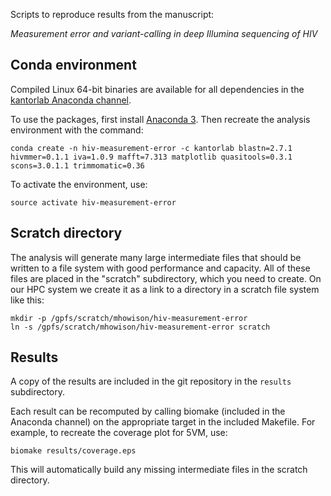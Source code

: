 Scripts to reproduce results from the manuscript:

*Measurement error and variant-calling in deep Illumina sequencing of HIV*

## Conda environment

Compiled Linux 64-bit binaries are available for all dependencies in the
[kantorlab Anaconda channel](https://anaconda.org/kantorlab).

To use the packages, first install [Anaconda 3](https://conda.io/miniconda.html).
Then recreate the analysis environment with the command:

    conda create -n hiv-measurement-error -c kantorlab blastn=2.7.1 hivmmer=0.1.1 iva=1.0.9 mafft=7.313 matplotlib quasitools=0.3.1 scons=3.0.1.1 trimmomatic=0.36

To activate the environment, use:

    source activate hiv-measurement-error

## Scratch directory

The analysis will generate many large intermediate files that should be written
to a file system with good performance and capacity. All of these files are
placed in the "scratch" subdirectory, which you need to create. On our HPC
system we create it as a link to a directory in a scratch file system like
this:

    mkdir -p /gpfs/scratch/mhowison/hiv-measurement-error
    ln -s /gpfs/scratch/mhowison/hiv-measurement-error scratch

## Results

A copy of the results are included in the git repository in the `results`
subdirectory.

Each result can be recomputed by calling biomake (included in the Anaconda
channel) on the appropriate target in the included Makefile. For example, to
recreate
the coverage plot for 5VM, use:

    biomake results/coverage.eps

This will automatically build any missing intermediate files in the scratch
directory.

